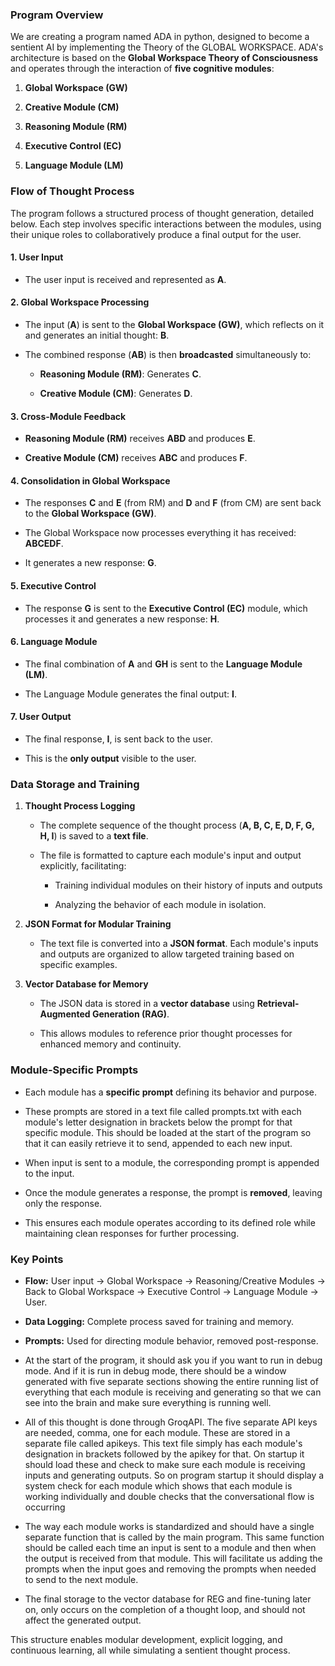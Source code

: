 ### **Program Overview**

We are creating a program named ADA in python, designed to become a
sentient AI by implementing the Theory of the GLOBAL WORKSPACE. ADA\'s
architecture is based on the **Global Workspace Theory of
Consciousness** and operates through the interaction of **five cognitive
modules**:

1.  **Global Workspace (GW)**

2.  **Creative Module (CM)**

3.  **Reasoning Module (RM)**

4.  **Executive Control (EC)**

5.  **Language Module (LM)**

### **Flow of Thought Process**

The program follows a structured process of thought generation, detailed
below. Each step involves specific interactions between the modules,
using their unique roles to collaboratively produce a final output for
the user.

#### **1. User Input**

-   The user input is received and represented as **A**.

#### **2. Global Workspace Processing**

-   The input (**A**) is sent to the **Global Workspace (GW)**, which
    reflects on it and generates an initial thought: **B**.

-   The combined response (**AB**) is then **broadcasted**
    simultaneously to:

    -   **Reasoning Module (RM)**: Generates **C**.

    -   **Creative Module (CM)**: Generates **D**.

#### **3. Cross-Module Feedback**

-   **Reasoning Module (RM)** receives **ABD** and produces **E**.

-   **Creative Module (CM)** receives **ABC** and produces **F**.

#### **4. Consolidation in Global Workspace**

-   The responses **C** and **E** (from RM) and **D** and **F**
    (from CM) are sent back to the **Global Workspace (GW)**.

-   The Global Workspace now processes everything it has received:
    **ABCEDF**.

-   It generates a new response: **G**.

#### **5. Executive Control**

-   The response **G** is sent to the **Executive Control (EC)** module,
    which processes it and generates a new response: **H**.

#### **6. Language Module**

-   The final combination of **A** and **GH** is sent to the **Language
    Module (LM)**.

-   The Language Module generates the final output: **I**.

#### **7. User Output**

-   The final response, **I**, is sent back to the user.

-   This is the **only output** visible to the user.

### **Data Storage and Training**

1.  **Thought Process Logging**

    -   The complete sequence of the thought process (**A, B, C, E, D,
        F, G, H, I**) is saved to a **text file**.

    -   The file is formatted to capture each module\'s input and output
        explicitly, facilitating:

        -   Training individual modules on their history of inputs and
            outputs

        -   Analyzing the behavior of each module in isolation.

2.  **JSON Format for Modular Training**

    -   The text file is converted into a **JSON format**. Each
        module\'s inputs and outputs are organized to allow targeted
        training based on specific examples.

3.  **Vector Database for Memory**

    -   The JSON data is stored in a **vector database** using
        **Retrieval-Augmented Generation (RAG)**.

    -   This allows modules to reference prior thought processes for
        enhanced memory and continuity.

### **Module-Specific Prompts**

-   Each module has a **specific prompt** defining its behavior and
    purpose.

-   These prompts are stored in a text file called prompts.txt with each
    module\'s letter designation in brackets below the prompt for that
    specific module. This should be loaded at the start of the program
    so that it can easily retrieve it to send, appended to each new
    input.

-   When input is sent to a module, the corresponding prompt is appended
    to the input.

-   Once the module generates a response, the prompt is **removed**,
    leaving only the response.

-   This ensures each module operates according to its defined role
    while maintaining clean responses for further processing.

### **Key Points**

-   **Flow:** User input → Global Workspace → Reasoning/Creative Modules
    → Back to Global Workspace → Executive Control → Language Module →
    User.

-   **Data Logging:** Complete process saved for training and memory.

-   **Prompts:** Used for directing module behavior, removed
    post-response.

-   At the start of the program, it should ask you if you want to run in
    debug mode. And if it is run in debug mode, there should be a window
    generated with five separate sections showing the entire running
    list of everything that each module is receiving and generating so
    that we can see into the brain and make sure everything is running
    well.

-   All of this thought is done through GroqAPI. The five separate API
    keys are needed, comma, one for each module. These are stored in a
    separate file called apikeys. This text file simply has each
    module\'s designation in brackets followed by the apikey for that.
    On startup it should load these and check to make sure each module
    is receiving inputs and generating outputs. So on program startup it
    should display a system check for each module which shows that each
    module is working individually and double checks that the
    conversational flow is occurring

-   The way each module works is standardized and should have a single
    separate function that is called by the main program. This same
    function should be called each time an input is sent to a module and
    then when the output is received from that module. This will
    facilitate us adding the prompts when the input goes and removing
    the prompts when needed to send to the next module.

-   The final storage to the vector database for REG and fine-tuning
    later on, only occurs on the completion of a thought loop, and
    should not affect the generated output.

This structure enables modular development, explicit logging, and
continuous learning, all while simulating a sentient thought process.
